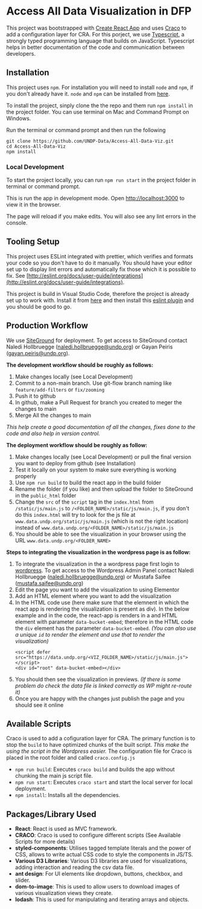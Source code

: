 # Access All Data Visualization in DFP

This project was bootstrapped with [Create React App](https://github.com/facebook/create-react-app) and uses [Craco](https://www.npmjs.com/package/@craco/craco) to add a configuration layer for CRA. For this porject, we use [Typescript](https://www.typescriptlang.org/), a strongly typed programming language that builds on JavaScript. Typescript helps in better documentation of the code and communication between developers.

## Installation

This project uses `npm`. For installation you will need to install `node` and `npm`, if you don't already have it. `node` and `npm` can be installed from [here](https://nodejs.org/en/download/).

To install the project, sinply clone the the repo and them run `npm install` in the project folder. You can use terminal on Mac and Command Prompt on Windows.

Run the terminal or command prompt and then run the following

```
git clone https://github.com/UNDP-Data/Access-All-Data-Viz.git
cd Access-All-Data-Viz
npm install
```
### Local Development

To start the project locally, you can run `npm run start` in the project folder in terminal or command prompt.

This is run the app in development mode. Open [http://localhost:3000](http://localhost:3000) to view it in the browser.

The page will reload if you make edits. You will also see any lint errors in the console.

## Tooling Setup

This project uses ESLint integrated with prettier, which verifies and formats your code so you don't have to do it manually. You should have your editor set up to display lint errors and automatically fix those which it is possible to fix. See [http://eslint.org/docs/user-guide/integrations](http://eslint.org/docs/user-guide/integrations).

This project is build in Visual Studio Code, therefore the project is already set up to work with. Install it from [here](https://code.visualstudio.com/) and then install this [eslint plugin](https://marketplace.visualstudio.com/items?itemName=dbaeumer.vscode-eslint) and you should be good to go.

## Production Workflow

We use [SiteGround](https://tools.siteground.com/filemanager?siteId=TFE3MFlYOEpJUT09) for deployment. To get access to SiteGround contact Naledi Hollbruegge (naledi.hollbruegge@undp.org) or Gayan Peiris (gayan.peiris@undp.org).

__The development workflow should be roughly as follows:__
1. Make changes locally (see Local Development)
2. Commit to a non-main branch. Use git-flow branch naming like `feature/add-filters` or `fix/zooming`
3. Push it to github
4. In github, make a Pull Request for branch you created to meger the changes to main
5. Merge All the changes to main

_This help create a good documentation of all the changes, fixes done to the code and also help in version control._

__The deployment workflow should be roughly as follow:__
1. Make changes locally (see Local Development) or pull the final version you want to deploy from github (see Installation)
2. Test it locally on your system to make sure everything is working properly
3. Use `npm run build` to build the react app in the build folder
4. Rename the folder (if you like) and then upload the folder to SiteGround in the `public_html` folder
5. Change the `src` of the `script` tag in the `index.html` from `/static/js/main.js` to `/<FOLDER_NAME>/static/js/main.js`, if you don't do this `index.html` will try to look for the js file at `www.data.undp.org/static/js/main.js` (which is not the right location) instead of `www.data.undp.org/<FOLDER_NAME>/static/js/main.js`
6. You should be able to see the visualization in your browser using the URL `www.data.undp.org/<FOLDER_NAME>`

__Steps to integrating the visualization in the wordpress page is as follow:__
1. To integrate the visualization in the a wordpress page first login to [wordpress](https://data.undp.org/wp-admin). To get access to the Wordpress Admin Panel contact Naledi Hollbruegge (naledi.hollbruegge@undp.org) or Mustafa Saifee (mustafa.saifee@undp.org)
2. Edit the page you want to add the visualization to using Elementor
3. Add an HTML element where you want to add the visualization
4. In the HTML code use (here make sure that the elemnent in which the react app is rendering the visualization is present as div). In the below example and in the code, the react-app is renders in a and HTML element with parameter `data-bucket-embed`; therefore in the HTML code the `div` element has the parameter `data-bucket-embed`. _(You can also use a unique `id` to render the element and  use that to render the visualization)_ 
    ```
    <script defer src="https://data.undp.org/<VIZ_FOLDER_NAME>/static/js/main.js"></script>
    <div id="root" data-bucket-embed></div>
    ```
5. You should then see the visualization in previews. _(If there is some problem do check the data file is linked correctly as WP might re-route it)_
6. Once you are happy with the changes just publish the page and you should see it online


## Available Scripts

Craco is used to add a cofiguration layer for CRA. The primary function is to stop the `build` to have optimized chunks of the built script. _This make the using the script in the Wordpress easier._ The configuration file for Craco is placed in the root folder and called `craco.config.js`
* `npm run build`: Executes `craco build` and builds the app without chunking the main js script file.
* `npm run start`: Executes `craco start` and start the local server for local deployment.
* `npm install`: Installs all the dependencies.

## Packages/Library Used

* __React__: React is used as MVC framework.
* __CRACO__: Craco is used to configure different scripts (See Available Scripts for more details)
* __styled-components__: Utilises tagged template literals  and the power of CSS, allows to write actual CSS code to style the components in JS/TS.
* __Various D3 Libraries__: Various D3 libraries are used for visualizations, adding interaction and reading the csv data file.
* __ant design__: For UI elements like dropdown, buttons, checkbox, and slider.
* __dom-to-image__: This is used to allow users to download images of various visualization views they create.
* __lodash__: This is used for manipulating and iterating arrays and objects.